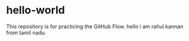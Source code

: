 # hello-world
This repository is for practicing the GitHub Flow.
hello i am rahul kannan from tamil nadu
